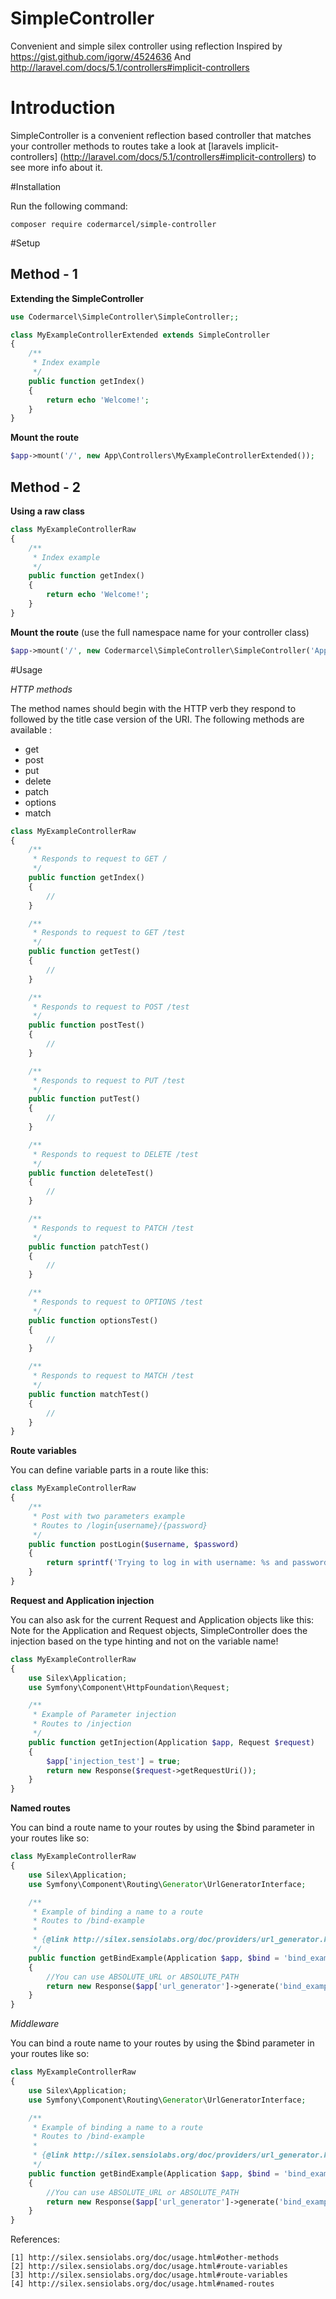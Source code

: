 SimpleController
======

Convenient and simple silex controller using reflection
 Inspired by https://gist.github.com/igorw/4524636
 And http://laravel.com/docs/5.1/controllers#implicit-controllers

Introduction
======

SimpleController is a convenient reflection based controller that
matches your controller methods to routes take a look at
[laravels implicit-controllers] (http://laravel.com/docs/5.1/controllers#implicit-controllers)
to see more info about it.



#Installation

Run the following command:

```shell
composer require codermarcel/simple-controller
```

#Setup

## Method - 1

**Extending the SimpleController**

```php
use Codermarcel\SimpleController\SimpleController;;

class MyExampleControllerExtended extends SimpleController
{
	/**
	 * Index example
	 */
	public function getIndex()
	{
		return echo 'Welcome!';
	}
}
```

**Mount the route**

```php
$app->mount('/', new App\Controllers\MyExampleControllerExtended());
```

## Method - 2

**Using a raw class**

```php
class MyExampleControllerRaw
{
	/**
	 * Index example
	 */
	public function getIndex()
	{
		return echo 'Welcome!';
	}
}
```

**Mount the route** (use the full namespace name for your controller class)

```php
$app->mount('/', new Codermarcel\SimpleController\SimpleController('App\Controllers\MyExampleControllerRaw'));
```

#Usage

*HTTP methods*

The method names should begin with the HTTP verb they respond to followed by the title case version of the URI.
The following methods are available :

- get
- post
- put
- delete
- patch
- options
- match

```php
class MyExampleControllerRaw
{
	/**
	 * Responds to request to GET /
	 */
	public function getIndex()
	{
		//
	}

	/**
	 * Responds to request to GET /test
	 */
	public function getTest()
	{
		//
	}

	/**
	 * Responds to request to POST /test
	 */
	public function postTest()
	{
		//
	}

	/**
	 * Responds to request to PUT /test
	 */
	public function putTest()
	{
		//
	}

	/**
	 * Responds to request to DELETE /test
	 */
	public function deleteTest()
	{
		//
	}

	/**
	 * Responds to request to PATCH /test
	 */
	public function patchTest()
	{
		//
	}

	/**
	 * Responds to request to OPTIONS /test
	 */
	public function optionsTest()
	{
		//
	}

	/**
	 * Responds to request to MATCH /test
	 */
	public function matchTest()
	{
		//
	}
}
```


**Route variables**

You can define variable parts in a route like this:


```php
class MyExampleControllerRaw
{
	/**
	 * Post with two parameters example
	 * Routes to /login{username}/{password}
	 */
	public function postLogin($username, $password)
	{
		return sprintf('Trying to log in with username: %s and password: %s', $username, $password);
	}
}
```

**Request and Application injection**

You can also ask for the current Request and Application objects like this:
Note for the Application and Request objects, SimpleController does the injection based on the type hinting and not on the variable name!


```php
class MyExampleControllerRaw
{
	use Silex\Application;
	use Symfony\Component\HttpFoundation\Request;

	/**
	 * Example of Parameter injection
	 * Routes to /injection
	 */
	public function getInjection(Application $app, Request $request)
	{
		$app['injection_test'] = true;
		return new Response($request->getRequestUri());
	}
}
```


**Named routes**

You can bind a route name to your routes by using the $bind parameter in your routes like so:


```php
class MyExampleControllerRaw
{
	use Silex\Application;
	use Symfony\Component\Routing\Generator\UrlGeneratorInterface;

	/**
	 * Example of binding a name to a route
	 * Routes to /bind-example
	 *
	 * {@link http://silex.sensiolabs.org/doc/providers/url_generator.html#usage}
	 */
	public function getBindExample(Application $app, $bind = 'bind_example')
	{
		//You can use ABSOLUTE_URL or ABSOLUTE_PATH
		return new Response($app['url_generator']->generate('bind_example', array(), UrlGeneratorInterface::ABSOLUTE_PATH));
	}
}
```


*Middleware*

You can bind a route name to your routes by using the $bind parameter in your routes like so:


```php
class MyExampleControllerRaw
{
	use Silex\Application;
	use Symfony\Component\Routing\Generator\UrlGeneratorInterface;

	/**
	 * Example of binding a name to a route
	 * Routes to /bind-example
	 *
	 * {@link http://silex.sensiolabs.org/doc/providers/url_generator.html#usage}
	 */
	public function getBindExample(Application $app, $bind = 'bind_example')
	{
		//You can use ABSOLUTE_URL or ABSOLUTE_PATH
		return new Response($app['url_generator']->generate('bind_example', array(), UrlGeneratorInterface::ABSOLUTE_PATH));
	}
}
```

References:

	[1] http://silex.sensiolabs.org/doc/usage.html#other-methods
    [2] http://silex.sensiolabs.org/doc/usage.html#route-variables
    [3] http://silex.sensiolabs.org/doc/usage.html#route-variables
    [4] http://silex.sensiolabs.org/doc/usage.html#named-routes
